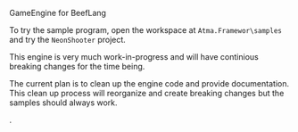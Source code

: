GameEngine for BeefLang

To try the sample program, open the workspace at `Atma.Framewor\samples` and try the `NeonShooter` project.

This engine is very much work-in-progress and will have continious breaking changes for the time being.


The current plan is to clean up the engine code and provide documentation. This clean up process will reorganize and create breaking changes but the samples should always work.

.